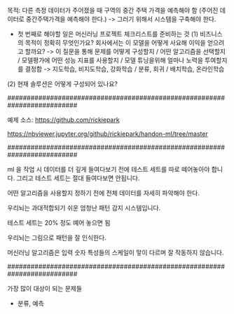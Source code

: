 목적: 다른 측정 데이터가 주어졌을 때 구역의 중간 주택 가격을 예측해야 함 (주어진 데이터로 중간주택가격을 예측해야 한다.)
    -> 그러기 위해서 시스템을 구축해야 한다.


* 첫 번째로 해야할 일은 머신러닝 프로젝트 체크리스트를 준비하는 것
(1) 비즈니스의 목적이 정확히 무엇인가요?
    회사에서는 이 모델을 어떻게 사요해 이익을 얻으려고 할까요?
    -> 이 질문을 통해 문제를 어떻게 구성할지 / 어떤 알고리즘을 선택할지 / 모델평가에 어떤 성능 지표를 사용할지 / 모델 튜닝을위해 얼마나 노력을 투여할지를 결정함
        -> 지도학습, 비지도학습, 강화학습 / 분류, 회귀 / 배치학습, 온라인학습

(2) 현재 솔루션은 어떻게 구성되어 있나요?

##########################################################################

예제 소스:
https://github.com/rickiepark

https://nbviewer.jupyter.org/github/rickiepark/handon-ml/tree/master

##########################################################################

ml 을 작업 시 데이터를 더 깊게 들여다보기 전에 테스트 세트를 따로 떼어놓아야 합니다. 그리고 테스트 세트는 절대 들여다보면 안됩니다.

어떤 알고리즘을 사용할지 정하기 전에 전체 데이터를 자세히 파악해야 한다.

우리뇌는 과대적합되기 쉬운 엄청난 패턴 감지 시스템입니다.

테스트 세트는 20% 정도 뗴어 놓으면 됨

우리뇌는 그림으로 패턴을 잘 인식한다.

머신러닝 알고리즘은 입력 숫자 특성들의 스케일이 맣이 다르며 잘 작동하지 않습니다.

##########################################################################

가장 많이 대상이 되는 문제들
 - 분류, 예측